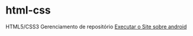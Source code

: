 # html-css
 HTML5/CSS3
 Gerenciamento de repositório
<a href="https://gabrielporto0.github.io/html-css/exerc%C3%ADcios/site/">Executar o Site sobre android</a>
